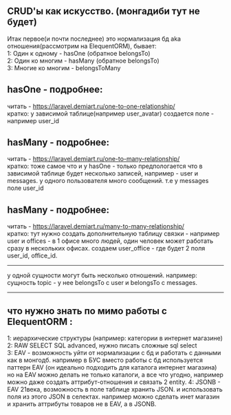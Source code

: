 ## CRUD'ы как искусство. (монгадиби тут не будет)  
Итак первое(и почти последнее) это нормализация бд aka отношения(рассмотрим на ElequentORM), бывает:  
1: Один к одному - hasOne (обратное belongsTo)  
2: Один ко многим - hasMany (обратное belongsTo)  
3: Многие ко многим - belongsToMany   
## hasOne - подробнее:  
читать - https://laravel.demiart.ru/one-to-one-relationship/  
кратко: у зависимой таблице(например user_avatar) создается поле - например user_id  
## hasMany - подробнее:  
читать - https://laravel.demiart.ru/one-to-many-relationship/  
кратко: тоже самое что и у hasOne - только предпологается что в зависимой таблице будет несколько записей, например - user и messages. у одного пользователя много сообщений. т.е у messages поле user_id  
## hasMany - подробнее:  
читать - https://laravel.demiart.ru/many-to-many-relationship/  
кратко: тут нужно создать дополнительную таблицу связки - например user и offices - в 1 офисе много людей, один человек может работать сразу в нескольких офисах. создаем user_office - где будет 2 поля user_id, office_id.  

---



у одной сущности могут быть несколько отношений. например:  
сущность topic - у нее belongsTo с user и belongsTo с messages.  

---


## что нужно знать по мимо работы с ElequentORM :  
1: иерархические структуры (например: категории в интернет магазине)  
2: RAW SELECT SQL advanced, нужно писать сложные sql select  
3: EAV - возможность уйти от нормализации с бд и работать с данными как в монгодб. например в БУС вместо работы с бд используется паттерн EAV (он идеально подходить для каталога интернет магазина) но на EAV можно делать не только каталоги, а все что угодно, например можно даже создать аттрибут-отношения и связать 2 entity.
4: JSONB - EAV 21века, возможность в поле таблице хранить JSON. и использовать поля из этого JSON в селектах. например можно сделать инет магазин и хранить аттрибуты товаров не в EAV, а в JSONB.